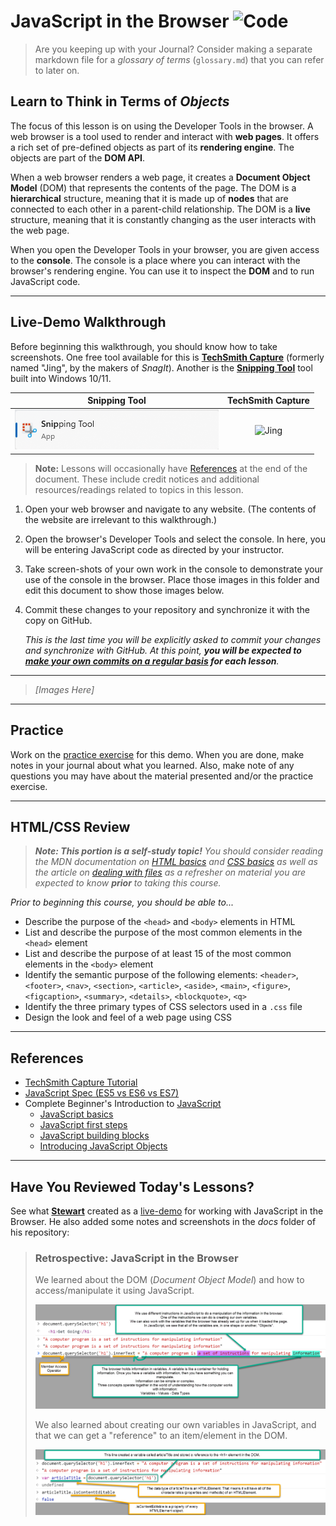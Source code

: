 # JavaScript in the Browser ![Code](https://img.shields.io/badge/Code%20Status-Walkthrough-blueviolet?logo=Visual%20Studio%20Code&labelColor=indigo)

> Are you keeping up with your Journal? Consider making a separate markdown file for a *glossary of terms* (`glossary.md`) that you can refer to later on.

## Learn to Think in Terms of *Objects*

The focus of this lesson is on using the Developer Tools in the browser. A web browser is a tool used to render and interact with **web pages**. It offers a rich set of pre-defined objects as part of its **rendering engine**. The objects are part of the **DOM API**.

When a web browser renders a web page, it creates a **Document Object Model** (DOM) that represents the contents of the page. The DOM is a **hierarchical** structure, meaning that it is made up of **nodes** that are connected to each other in a parent-child relationship. The DOM is a **live** structure, meaning that it is constantly changing as the user interacts with the web page.

When you open the Developer Tools in your browser, you are given access to the **console**. The console is a place where you can interact with the browser's rendering engine. You can use it to inspect the **DOM** and to run JavaScript code.

----

## Live-Demo Walkthrough

Before beginning this walkthrough, you should know how to take screenshots. One free tool available for this is [**TechSmith Capture**](https://www.techsmith.com/jing-tool.html) (formerly named "Jing", by the makers of *SnagIt*). Another is the [**Snipping Tool**](https://support.microsoft.com/en-us/windows/use-snipping-tool-to-capture-screenshots-00246869-1843-655f-f220-97299b865f6b) tool built into Windows 10/11.

| Snipping Tool | TechSmith Capture |
| :---: | :---: |
| ![Snipping Tool](./snipping-tool.png) | ![Jing](https://assets.techsmith.com/Images/content/ce-tutorials-knowmia/techsmith-capture-app.png) |

> **Note:** Lessons will occasionally have [References](#references) at the end of the document. These include credit notices and additional resources/readings related to topics in this lesson.

1. Open your web browser and navigate to any website. (The contents of the website are irrelevant to this walkthrough.)
1. Open the browser's Developer Tools and select the console. In here, you will be entering JavaScript code as directed by your instructor.
1. Take screen-shots of your own work in the console to demonstrate your use of the console in the browser. Place those images in this folder and edit this document to show those images below.
1. Commit these changes to your repository and synchronize it with the copy on GitHub.

   *This is the last time you will be explicitly asked to commit your changes and synchronize with GitHub. At this point, **you will be expected to [make your own commits on a regular basis](../../docs/TheRoutine.md) for each lesson**.*

----

> *[Images Here]*

----

## Practice

Work on the [practice exercise](./practice/ReadMe.md) for this demo. When you are done, make notes in your journal about what you learned. Also, make note of any questions you may have about the material presented and/or the practice exercise.

----

## HTML/CSS Review

> ***Note: This portion is a self-study topic!** You should consider reading the MDN documentation on [HTML basics](https://developer.mozilla.org/docs/Learn/Getting_started_with_the_web/HTML_basics) and [CSS basics](https://developer.mozilla.org/docs/Learn/Getting_started_with_the_web/CSS_basics) as well as the article on [dealing with files](https://developer.mozilla.org/docs/Learn/Getting_started_with_the_web/Dealing_with_files) as a refresher on material you are expected to know **prior** to taking this course.*

*Prior to beginning this course, you should be able to...*

- Describe the purpose of the `<head>` and `<body>` elements in HTML
- List and describe the purpose of the most common elements in the `<head>` element
- List and describe the purpose of at least 15 of the most common elements in the `<body>` element
- Identify the semantic purpose of the following elements: `<header>`, `<footer>`, `<nav>`, `<section>`, `<article>`, `<aside>`, `<main>`, `<figure>`, `<figcaption>`, `<summary>`, `<details>`, `<blockquote>`, `<q>`
- Identify the three primary types of CSS selectors used in a `.css` file
- Design the look and feel of a web page using CSS

----

## References

- [TechSmith Capture Tutorial](https://www.techsmith.com/tutorial-capture.html)
- [JavaScript Spec (ES5 vs ES6 vs ES7)](https://developer.mozilla.org/en-US/docs/Web/JavaScript/Language_Resources)
- Complete Beginner's Introduction to [JavaScript](https://developer.mozilla.org/en-US/docs/Web/JavaScript)
  - [JavaScript basics](https://developer.mozilla.org/en-US/docs/Learn/Getting_started_with_the_web/JavaScript_basics)
  - [JavaScript first steps](https://developer.mozilla.org/en-US/docs/Learn/JavaScript/First_steps)
  - [JavaScript building blocks](https://developer.mozilla.org/en-US/docs/Learn/JavaScript/Building_blocks)
  - [Introducing JavaScript Objects](https://developer.mozilla.org/en-US/docs/Learn/JavaScript/Objects)

----

## Have You Reviewed Today's Lessons?

See what [**Stewart**](https://github.com/StewDent) created as a [live-demo](./live-demo/index.html) for working with JavaScript in the Browser. He also added some notes and screenshots in the *docs* folder of his repository:

> ### Retrospective: JavaScript in the Browser
> 
> We learned about the DOM (*Document Object Model*) and how to access/manipulate it using JavaScript.
> 
> ![DOM and JS](./images/computer_program.png)
> 
> We also learned about creating our own variables in JavaScript, and that we can get a "reference" to an item/element in the DOM.
> 
> ![Variables](./images/variables.png)